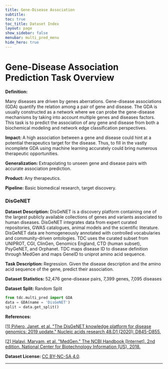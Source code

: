```yaml
---
title: Gene-Disease Association
subtitle: 
toc: true
toc_title: Dataset Index
layout: page
show_sidebar: false
menubar: multi_pred_menu
hide_hero: true
---
```


# Gene-Disease Association Prediction Task Overview


<div class="box">
	

<p class='is-size-6'>  <strong> Definition: </strong> 

Many diseases are driven by genes aberrations. Gene-disease associations (GDA) quantify the relation among a pair of gene and disease. The GDA is usually constructed as a network where we can probe the gene-disease mechanisms by taking into account multiple genes and diseases factors. This task is to predict the association of any gene and disease from both a biochemical modeling and network edge classification perspectives.

</p>

<p class="is-size-6"> <strong> Impact: </strong>  
A high association between a gene and disease could hint at a potential therapeutics target for the disease. Thus, to fill in the vastly incomplete GDA using machine learning accurately could bring numerous therapeutic opportunities. 
</p>

<p class="is-size-6"> <strong> Generalization: </strong> 
Extrapolating to unseen gene and disease pairs with accurate association prediction.
</p>

<p class="is-size-6"> <strong> Product: </strong>  Any therapeutics. </p>

<p class="is-size-6"> <strong> Pipeline: </strong> Basic biomedical research, target discovery.  </p>

</div>

### DisGeNET

<p class='is-size-6'>  <strong> Dataset Description: </strong> DisGeNET is a discovery platform containing one of the largest publicly available collections of genes and variants associated to human diseases. DisGeNET integrates data from expert curated repositories, GWAS catalogues, animal models and the scientific literature. DisGeNET data are homogeneously annotated with controlled vocabularies and community-driven ontologies. TDC uses the curated subset from UNIPROT, CGI, ClinGen, Genomics England, CTD (human subset), PsyGeNET, and Orphanet. TDC maps disease ID to disease definition through MedGen and maps GeneID to uniprot amino acid sequence. </p>

<p class='is-size-6'>  <strong> Task Description: </strong> Regression. Given the disease description and the amino acid sequence of the gene, predict their association. </p>

<p class='is-size-6'>  <strong> Dataset Statistics: </strong> 52,476 gene-disease pairs, 7,399 genes, 7,095 diseases </p>

<p class='is-size-6'>  <strong> Dataset Split: </strong> <span class="tag is-info is-light">Random Split</span> </p>

``` python
from tdc.multi_pred import GDA
data = GDA(name = 'DisGeNET')
split = data.get_split()
```

<p class='is-size-6'>  <strong> References: </strong>  </p>

<a href="https://academic.oup.com/nar/article-abstract/48/D1/D845/5611674">[1] Piñero, Janet, et al. "The DisGeNET knowledge platform for disease genomics: 2019 update." Nucleic acids research 48.D1 (2020): D845-D855.
</a> 

<a href="https://www.ncbi.nlm.nih.gov/books/NBK159970/?report=printable">[2] Halavi, Maryam, et al. "MedGen." The NCBI Handbook [Internet]. 2nd edition. National Center for Biotechnology Information (US), 2018.</a> 

<p class='is-size-6'> <strong> Dataset License: </strong> <a href="https://creativecommons.org/licenses/by-nc-sa/4.0/">CC BY-NC-SA 4.0</a>.</p>


<hr />